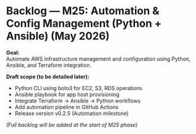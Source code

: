# Backlog — M25: Automation & Config Management (Python + Ansible) (May 2026)

**Goal:**  
Automate AWS infrastructure management and configuration using Python, Ansible, and Terraform integration.

**Draft scope (to be detailed later):**
- Python CLI using boto3 for EC2, S3, RDS operations
- Ansible playbook for app host provisioning
- Integrate Terraform → Ansible → Python workflows
- Add automation pipeline in GitHub Actions
- Release version v0.2.5 (Automation milestone)

*(Full backlog will be added at the start of M25 phase)*
